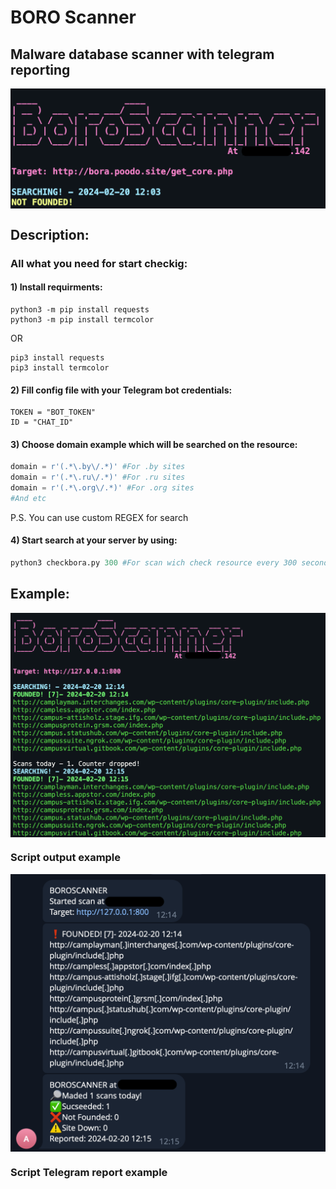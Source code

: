 # BORO Scanner
## Malware database scanner with telegram reporting
<img align="center" src="img/logo.png">

## Description:
### All what you need for start checkig:
#### 1) Install requirments:
```
python3 -m pip install requests
python3 -m pip install termcolor
```
OR
```
pip3 install requests
pip3 install termcolor
```
#### 2) Fill config file with your Telegram bot credentials:

```
TOKEN = "BOT_TOKEN"
ID = "CHAT_ID"
```

#### 3) Choose domain example which will be searched on the resource:

```Python
domain = r'(.*\.by\/.*)' #For .by sites
domain = r'(.*\.ru\/.*)' #For .ru sites
domain = r'(.*\.org\/.*)' #For .org sites
#And etc
```
P.S. You can use custom REGEX for search

#### 4) Start search at your server by using:
```Python
python3 checkbora.py 300 #For scan wich check resource every 300 seconds
```

## Example:
<img align="center" src="img/scan-example.png">

### Script output example

<img align="center" src="img/tg-report.png">

### Script Telegram report example
